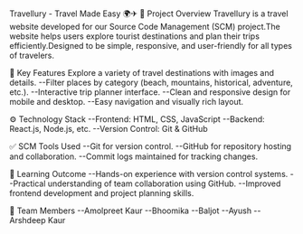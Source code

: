 Travellury - Travel Made Easy 🌍✈
📌 Project Overview
Travellury is a travel website developed for our Source Code Management (SCM) project.The website helps users explore tourist destinations and plan their trips efficiently.Designed to be simple, responsive, and user-friendly for all types of travelers.

🧩 Key Features
Explore a variety of travel destinations with images and details.
--Filter places by category (beach, mountains, historical, adventure, etc.).
--Interactive trip planner interface.
--Clean and responsive design for mobile and desktop.
--Easy navigation and visually rich layout.


⚙ Technology Stack
--Frontend: HTML, CSS, JavaScript
--Backend: React.js, Node.js, etc.
--Version Control: Git & GitHub

✅ SCM Tools Used
--Git for version control.
--GitHub for repository hosting and collaboration.
--Commit logs maintained for tracking changes.

🎯 Learning Outcome
--Hands-on experience with version control systems.
--Practical understanding of team collaboration using GitHub.
--Improved frontend development and project planning skills.

👥 Team Members
--Amolpreet Kaur
--Bhoomika
--Baljot
--Ayush
--Arshdeep Kaur
